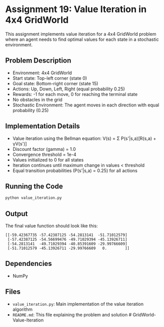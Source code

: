 # Assignment 19: Value Iteration in 4x4 GridWorld

This assignment implements value iteration for a 4x4 GridWorld problem where an agent needs to find optimal values for each state in a stochastic environment.

## Problem Description

- Environment: 4x4 GridWorld
- Start state: Top-left corner (state 0)
- Goal state: Bottom-right corner (state 15)
- Actions: Up, Down, Left, Right (equal probability 0.25)
- Rewards: -1 for each move, 0 for reaching the terminal state
- No obstacles in the grid
- Stochastic Environment: The agent moves in each direction with equal probability (0.25)

## Implementation Details

- Value iteration using the Bellman equation: V(s) = Σ P(s'|s,a)[R(s,a) + γV(s')]
- Discount factor (gamma) = 1.0
- Convergence threshold = 1e-4
- Values initialized to 0 for all states
- Iteration continues until maximum change in values < threshold
- Equal transition probabilities (P(s'|s,a) = 0.25) for all actions

## Running the Code

```bash
python value_iteration.py
```

##  Output

The final value function should look like this:

```
[[-59.42367735 -57.42387125 -54.2813141  -51.71012579]
 [-57.42387125 -54.56699476 -49.71029394 -45.13926711]
 [-54.2813141  -49.71029394 -40.85391609 -29.99766609]
 [-51.71012579 -45.13926711 -29.99766609   0.        ]]
```

## Dependencies

- NumPy

## Files

- `value_iteration.py`: Main implementation of the value iteration algorithm
- `README.md`: This file explaining the problem and solution # GridWorld-Value-Iteration
